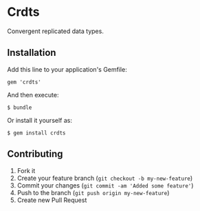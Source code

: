 # Crdts

Convergent replicated data types.

## Installation

Add this line to your application's Gemfile:

    gem 'crdts'

And then execute:

    $ bundle

Or install it yourself as:

    $ gem install crdts

## Contributing

1. Fork it
2. Create your feature branch (`git checkout -b my-new-feature`)
3. Commit your changes (`git commit -am 'Added some feature'`)
4. Push to the branch (`git push origin my-new-feature`)
5. Create new Pull Request
